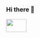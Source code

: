 ### Hi there 👋



<a href="https://github.com/diogovsmartins" alt="github" targe="_blank">

<img  style="height:35px;width:55px;" src="https://img.shields.io/badge/GitHub-000000?&style=flat-square&logo=GitHub&logoColor=red">

</a>

